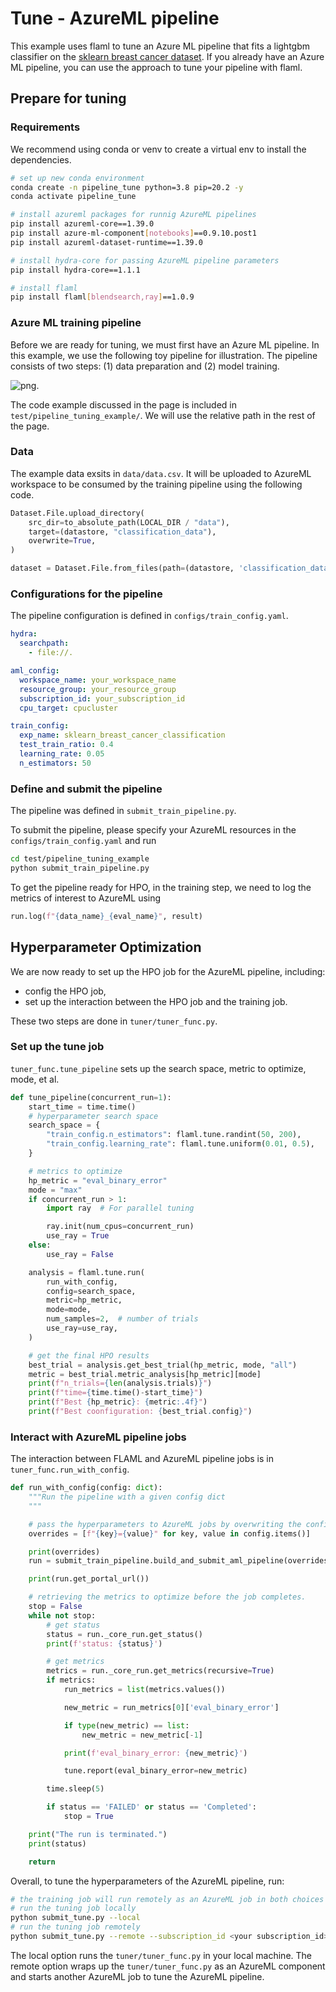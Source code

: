 # Tune - AzureML pipeline

This example uses flaml to tune an Azure ML pipeline that fits a lightgbm classifier on the [sklearn breast cancer dataset](https://archive.ics.uci.edu/ml/datasets/Breast+Cancer+Wisconsin+(Diagnostic)).
If you already have an Azure ML pipeline, you can use the approach to tune your pipeline with flaml.

## Prepare for tuning

### Requirements

We recommend using conda or venv to create a virtual env to install the dependencies.

```bash
# set up new conda environment
conda create -n pipeline_tune python=3.8 pip=20.2 -y
conda activate pipeline_tune

# install azureml packages for runnig AzureML pipelines
pip install azureml-core==1.39.0
pip install azure-ml-component[notebooks]==0.9.10.post1
pip install azureml-dataset-runtime==1.39.0

# install hydra-core for passing AzureML pipeline parameters
pip install hydra-core==1.1.1

# install flaml
pip install flaml[blendsearch,ray]==1.0.9
```

### Azure ML training pipeline

Before we are ready for tuning, we must first have an Azure ML pipeline.
In this example, we use the following toy pipeline for illustration.
The pipeline consists of two steps: (1) data preparation and (2) model training.

![png](images/AzureML_train_pipeline.png).

The code example discussed in the page is included in
`test/pipeline_tuning_example/`.
We will use the relative path in the rest of the page.

### Data

The example data exsits in `data/data.csv`.
It will be uploaded to AzureML workspace to be consumed by the training pipeline
using the following code.

```python
Dataset.File.upload_directory(
    src_dir=to_absolute_path(LOCAL_DIR / "data"),
    target=(datastore, "classification_data"),
    overwrite=True,
)

dataset = Dataset.File.from_files(path=(datastore, 'classification_data'))
```

### Configurations for the pipeline

The pipeline configuration is defined in
`configs/train_config.yaml`.

```yaml
hydra:
  searchpath:
    - file://.

aml_config:
  workspace_name: your_workspace_name
  resource_group: your_resource_group
  subscription_id: your_subscription_id
  cpu_target: cpucluster

train_config:
  exp_name: sklearn_breast_cancer_classification
  test_train_ratio: 0.4
  learning_rate: 0.05
  n_estimators: 50
```

### Define and submit the pipeline

The pipeline was defined in
`submit_train_pipeline.py`.

To submit the pipeline, please specify your AzureML resources
in the `configs/train_config.yaml` and run

```bash
cd test/pipeline_tuning_example
python submit_train_pipeline.py
```

To get the pipeline ready for HPO, in the training step,
we need to log the metrics of interest to AzureML using

```python
run.log(f"{data_name}_{eval_name}", result)
```

## Hyperparameter Optimization

We are now ready to set up the HPO job for the AzureML pipeline, including:

- config the HPO job,
- set up the interaction between the HPO job and the training job.

These two steps are done in `tuner/tuner_func.py`.

### Set up the tune job

`tuner_func.tune_pipeline` sets up the search space, metric to optimize, mode, et al.

```python
def tune_pipeline(concurrent_run=1):
    start_time = time.time()
    # hyperparameter search space
    search_space = {
        "train_config.n_estimators": flaml.tune.randint(50, 200),
        "train_config.learning_rate": flaml.tune.uniform(0.01, 0.5),
    }

    # metrics to optimize
    hp_metric = "eval_binary_error"
    mode = "max"
    if concurrent_run > 1:
        import ray  # For parallel tuning

        ray.init(num_cpus=concurrent_run)
        use_ray = True
    else:
        use_ray = False

    analysis = flaml.tune.run(
        run_with_config,
        config=search_space,
        metric=hp_metric,
        mode=mode,
        num_samples=2,  # number of trials
        use_ray=use_ray,
    )

    # get the final HPO results
    best_trial = analysis.get_best_trial(hp_metric, mode, "all")
    metric = best_trial.metric_analysis[hp_metric][mode]
    print(f"n_trials={len(analysis.trials)}")
    print(f"time={time.time()-start_time}")
    print(f"Best {hp_metric}: {metric:.4f}")
    print(f"Best coonfiguration: {best_trial.config}")
```

### Interact with AzureML pipeline jobs

The interaction between FLAML and AzureML pipeline jobs is in `tuner_func.run_with_config`.

```python
def run_with_config(config: dict):
    """Run the pipeline with a given config dict
    """

    # pass the hyperparameters to AzureML jobs by overwriting the config file.
    overrides = [f"{key}={value}" for key, value in config.items()]

    print(overrides)
    run = submit_train_pipeline.build_and_submit_aml_pipeline(overrides)

    print(run.get_portal_url())

    # retrieving the metrics to optimize before the job completes.
    stop = False
    while not stop:
        # get status
        status = run._core_run.get_status()
        print(f'status: {status}')

        # get metrics
        metrics = run._core_run.get_metrics(recursive=True)
        if metrics:
            run_metrics = list(metrics.values())

            new_metric = run_metrics[0]['eval_binary_error']

            if type(new_metric) == list:
                new_metric = new_metric[-1]

            print(f'eval_binary_error: {new_metric}')

            tune.report(eval_binary_error=new_metric)

        time.sleep(5)

        if status == 'FAILED' or status == 'Completed':
            stop = True

    print("The run is terminated.")
    print(status)

    return
```

Overall, to tune the hyperparameters of the AzureML pipeline, run:

```bash
# the training job will run remotely as an AzureML job in both choices
# run the tuning job locally 
python submit_tune.py --local
# run the tuning job remotely
python submit_tune.py --remote --subscription_id <your subscription_id> --resource_group <your resource_group> --workspace <your workspace>
```

The local option runs the `tuner/tuner_func.py` in your local machine.
The remote option wraps up the `tuner/tuner_func.py` as an AzureML component and
starts another AzureML job to tune the AzureML pipeline.
